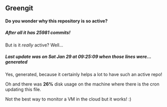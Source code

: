 ## Greengit

#### Do you wonder why this repository is so active?

##### After all it has 25981 commits!

But is it *really* active? Well...

##### Last update was on Sat Jan 29 at 09:25:09 when those lines were... generated

Yes, generated, because it certainly helps a lot to have such an active repo!

Oh and there was **26%** disk usage on the machine
where there is the cron updating this file.

Not the best way to monitor a VM in the cloud but it works! :)
